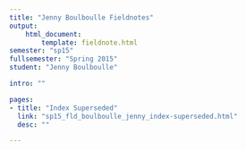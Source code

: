 ```yaml
---
title: "Jenny Boulboulle Fieldnotes"
output:
    html_document:
        template: fieldnote.html
semester: "sp15"
fullsemester: "Spring 2015"
student: "Jenny Boulboulle"

intro: ""

pages:
- title: "Index Superseded"
  link: "sp15_fld_boulboulle_jenny_index-superseded.html"
  desc: ""

---
```

